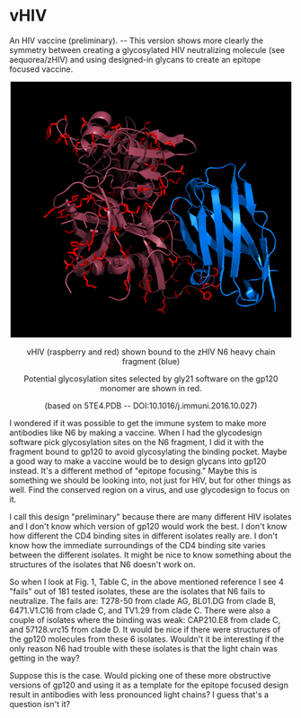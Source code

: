 # vHIV
An HIV vaccine (preliminary). -- This version shows more clearly the symmetry between creating a glycosylated HIV neutralizing molecule (see aequorea/zHIV) and using designed-in glycans to create an epitope focused vaccine.
<p align="center">
  <img src="vHIV2.png" width="500"/>
</p>
<p align="center">
  vHIV (raspberry and red) shown bound to the zHIV N6 heavy chain fragment (blue)
</p>
<p align="center">
  Potential glycosylation sites selected by gly21 software on the gp120 monomer are shown in red.
</p>
<p align="center">
  (based on 5TE4.PDB -- DOI:10.1016/j.immuni.2016.10.027)
</p>
<p>
I wondered if it was possible to get the immune system to make more antibodies like N6 by making a vaccine. When I had the glycodesign software pick glycosylation sites on the N6 fragment, I did it with the fragment bound to gp120 to avoid glycosylating the binding pocket. Maybe a good way to make a vaccine would be to design glycans into gp120 instead. It's a different method of "epitope focusing." Maybe this is something we should be looking into, not just for HIV, but for other things as well. Find the conserved region on a virus, and use glycodesign to focus on it.
</p>
<p>
I call this design "preliminary" because there are many different HIV isolates and I don't know which version of gp120 would work the best. I don't know how different the CD4 binding sites in different isolates really are. I don't know how the immediate surroundings of the CD4 binding site varies between the different isolates. It might be nice to know something about the structures of the isolates that N6 doesn't work on.
</p>
<p>
So when I look at Fig. 1, Table C, in the above mentioned reference I see 4 "fails" out of 181 tested isolates, these are the isolates that N6 fails to neutralize. The fails are: T278-50 from clade AG, BL01.DG from clade B, 6471.V1.C16 from clade C, and TV1.29 from clade C. There were also a couple of isolates where the binding was weak: CAP210.E8 from clade C, and 57128.vrc15 from clade D. It would be nice if there were structures of the gp120 molecules from these 6 isolates. Wouldn't it be interesting if the only reason N6 had trouble with these isolates is that the light chain was getting in the way?
</p>
<p>
Suppose this is the case. Would picking one of these more obstructive versions of gp120 and using it as a template for the epitope focused design result in antibodies with less pronounced light chains? I guess that's a question isn't it?
</p>
